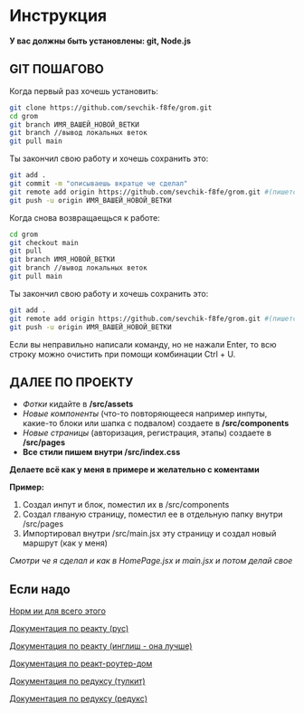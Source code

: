 # Инструкция

**У вас должны быть установлены: git, Node.js**

## GIT ПОШАГОВО

Когда первый раз хочешь установить:

```bash
git clone https://github.com/sevchik-f8fe/grom.git
cd grom
git branch ИМЯ_ВАШЕЙ_НОВОЙ_ВЕТКИ
git branch //вывод локальных веток
git pull main
```

Ты закончил свою работу и хочешь сохранить это:

```bash
git add .
git commit -m "описываешь вкратце че сделал"
git remote add origin https://github.com/sevchik-f8fe/grom.git #(пишется один раз)
git push -u origin ИМЯ_ВАШЕЙ_НОВОЙ_ВЕТКИ
```

Когда снова возвращаещься к работе:

```bash
cd grom
git checkout main
git pull
git branch ИМЯ_НОВОЙ_ВЕТКИ
git branch //вывод локальных веток
git pull main
```

Ты закончил свою работу и хочешь сохранить это:

```bash
git add .
git remote add origin https://github.com/sevchik-f8fe/grom.git #(пишется один раз)
git push -u origin ИМЯ_ВАШЕЙ_НОВОЙ_ВЕТКИ
```

Если вы неправильно написали команду, но не нажали Enter, то всю строку можно очистить при помощи комбинации Ctrl + U.

## ДАЛЕЕ ПО ПРОЕКТУ

- _Фотки_ кидайте в **/src/assets**
- _Новые компоненты_ (что-то повторяющееся например инпуты, какие-то блоки или шапка с подвалом) создаете в **/src/components**
- _Новые страницы_ (авторизация, регистрация, этапы) создаете в **/src/pages**
- **Все стили пишем внутри /src/index.css**

**Делаете всё как у меня в примере и желательно с коментами**

**Пример:**

1. Создал инпут и блок, поместил их в /src/components
2. Создал глваную страницу, поместил ее в отдельную папку внутри /src/pages
3. Импортировал внутри /src/main.jsx эту страницу и создал новый маршрут (как у меня)

_Смотри че я сделал и как в HomePage.jsx и main.jsx и потом делай свое_

## Если надо

[Норм ии для всего этого](https://devv.ai/ru)

[Документация по реакту (рус)](https://ru.legacy.reactjs.org/docs/getting-started.html)

[Документация по реакту (инглиш - она лучше)](https://react.dev/learn)

[Документация по реакт-роутер-дом](https://reactrouter.com)

[Документация по редуксу (тулкит)](https://redux-toolkit.js.org/introduction/getting-started)

[Документация по редуксу (редукс)](https://redux.js.org/introduction/getting-started)
